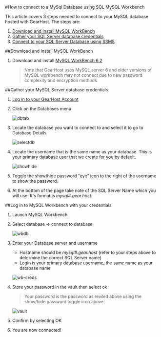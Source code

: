 #How to connect to a MySql Database using SQL MySQL Workbench

This article covers 3 steps needed to connect to your MySQL database hosted with GearHost. The steps are:

1. [Download and Install MySQL WorkBench](https://www.gearhost.com/documentation/connect-to-sql-server#user-content-install-sql-server-management-studio-2014-ssms)
2. [Gather your SQL Server database credentials](https://www.gearhost.com/documentation/connect-to-sql-server#user-content-gather-your-sql-server-database-credentials)
3. [Connect to your SQL Server Database using SSMS](https://www.gearhost.com/documentation/connect-to-sql-server#user-content-connect-to-your-sql-server-database-using-ssms)

##Download and Install MySQL WorkBench
1. Download and install [MySQL WorkBench 6.2][mysql-workbench-link]

	> Note that GearHost uses MySQL server 6 and older versions of MySQL workbench may not connect due to new password complexity and encryption methods

##Gather your MySQL Server database credentials

1. [Log in to your GearHost Account][Login-Link]
1. Click on the Databases menu
	
	![dbtab][db-tab]

1. Locate the database you want to connect to and select it to go to Database Details

	![selectdb][select-db]	

1. Locate the username that is the same name as your database. This is your primary database user that we create for you by default.

	![showhide][show-hide]

1. Toggle the show/hide password "eye" icon to the right of the username to show the password.
1. At the bottom of the page take note of the SQL Server Name which you will use. It's format is *mysql#.gear.host*.



##Log in to MySQL Workbench with your credentials

1. Launch MySQL Workbench
1. Select database -> connect to database

	![wbdb][workbench-db]

1. Enter your Database server and username
 
	- Hostname should be *mysql#.gear.host* (refer to your steps above to determine the correct SQL Server name)
	- Login is your primary database username, the same name as your database name

	![wb-creds][enter-creds]

1. Store your password in the vault then select ok
	
	> Your password is the password as reviled above using the show/hide password toggle icon above.

	![vault]

4. Confirm by selecting OK
5. You are now connected!



[mysql-workbench-link]: http://dev.mysql.com/downloads/workbench
[menu-databases]: https://raw.githubusercontent.com/GearHost/docs/master/Images/menu-databases.png
[Login-Link]:https://my.gearhost.com/Account/Login
[db-tab]: https://raw.githubusercontent.com/GearHost/docs/master/Images/menu-databases.png
[select-db]: https://raw.githubusercontent.com/GearHost/docs/master/Images/mssql-select-db.png
[show-hide]: https://raw.githubusercontent.com/GearHost/docs/master/Images/mssql-database-showhidepassword.png
[db-details]: https://raw.githubusercontent.com/GearHost/docs/master/Images/mssql-db-server.png
[mssql-db-login]: https://raw.githubusercontent.com/GearHost/docs/master/Images/mssql-db-login.png


[restore]: https://www.gearhost.com/documentation/how-to-restore-a-database
[db-tab]: https://raw.githubusercontent.com/GearHost/docs/master/Images/menu-databases.png
[select-db]: https://raw.githubusercontent.com/GearHost/docs/master/Images/select-db.png
[show-hide]: https://raw.githubusercontent.com/GearHost/docs/master/Images/database-showhidepassword.png
[db-details]: https://raw.githubusercontent.com/GearHost/docs/master/Images/db-server.png
[workbench-db]: https://raw.githubusercontent.com/GearHost/docs/master/Images/database-workbenchdatabase.png
[enter-creds]: https://raw.githubusercontent.com/GearHost/docs/master/Images/workbench-enter-creds.png
[vault]: https://raw.githubusercontent.com/GearHost/docs/master/Images/workbench-vault.png
